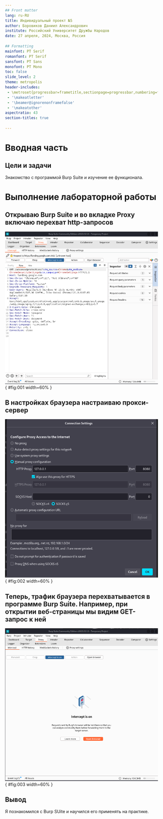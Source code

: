 ```yaml
---
## Front matter
lang: ru-RU
title: Индивидуальный проект №5
author: Боровиков Даниил Александрович
institute: Российский Университет Дружбы Народов
date: 27 апреля, 2024, Москва, Россия

## Formatting
mainfont: PT Serif
romanfont: PT Serif
sansfont: PT Sans
monofont: PT Mono
toc: false
slide_level: 2
theme: metropolis
header-includes: 
 - \metroset{progressbar=frametitle,sectionpage=progressbar,numbering=fraction}
 - '\makeatletter'
 - '\beamer@ignorenonframefalse'
 - '\makeatother'
aspectratio: 43
section-titles: true

---
```


# Вводная часть

## Цели и задачи

Знакомство с программой Burp Suite и изучение ее функционала.

# Выполнение лабораторной работы

## Открываю Burp Suite и во вкладке Proxy включаю перехват http-запросов

![Перехват http-запросов](image/1.png){ #fig:001 width=60% }

## В настройках браузера настраиваю прокси-сервер

![Настройка прокси-сервера](image/2.png){ #fig:002 width=60% }

## Теперь, трафик браузера перехватывается в программе Burp Suite. Например, при открытии веб-страницы мы видим GET-запрос к ней

![Перехват трафика](image/3.png){ #fig:003 width=60% }


## Вывод

Я познакомился с Burp SUite и научился его применять на практике.

